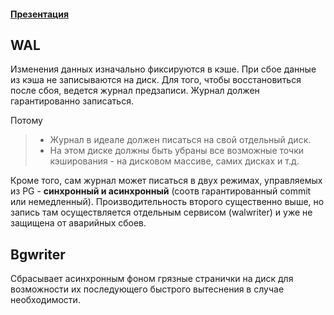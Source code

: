 #### [Презентация](https://www.youtube.com/watch?v=3EactzfMjOs&list=PLaFqU3KCWw6LPcuYVymLcXl3muC45mu3e&index=8)
## WAL
Изменения данных изначально фиксируются в кэше. При сбое данные из кэша не записываются на диск.
Для того, чтобы восстановиться после сбоя, ведется журнал предзаписи. Журнал должен гарантированно записаться.

Потому
> * Журнал в идеале должен писаться на свой отдельный диск.
> * На этом диске должны быть убраны все возможные точки кэширования - на дисковом массиве, самих дисках и т.д.

Кроме того, сам журнал может писаться в двух режимах, управляемых из PG - **синхронный и асинхронный** (соотв гарантированный commit или немедленный). Производительность второго существенно выше, но запись там осуществляется отдельным сервисом (walwriter) и уже не защищена от аварийных сбоев.

## Bgwriter
Сбрасывает асинхронным фоном грязные странички на диск для возможности их последующего быстрого вытеснения в случае необходимости.
